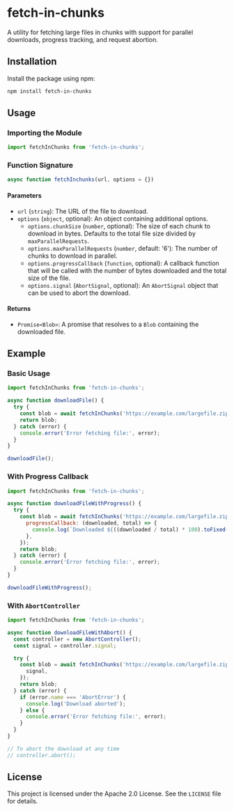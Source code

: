 # fetch-in-chunks

A utility for fetching large files in chunks with support for parallel
downloads, progress tracking, and request abortion.

## Installation

Install the package using npm:

```bash
npm install fetch-in-chunks
```

## Usage

### Importing the Module

```js
import fetchInChunks from 'fetch-in-chunks';
```

### Function Signature

```js
async function fetchInchunks(url, options = {})
```

#### Parameters

* `url` (`string`): The URL of the file to download.
* `options` (`object`, optional): An object containing additional options.
    * `options.chunkSize` (`number`, optional): The size of each chunk to download in bytes. Defaults to the total file size divided by `maxParallelRequests`.
    * `options.maxParallelRequests` (`number`, default: '6'): The number of chunks to download in parallel.
    * `options.progressCallback` (`function`, optional): A callback function that will be called with the number of bytes downloaded and the total size of the file.
    * `options.signal` (`AbortSignal`, optional): An `AbortSignal` object that can be used to abort the download.

#### Returns

* `Promise<Blob>`: A promise that resolves to a `Blob` containing the downloaded file.

## Example

### Basic Usage

```js
import fetchInChunks from 'fetch-in-chunks';

async function downloadFile() {
  try {
    const blob = await fetchInChunks('https://example.com/largefile.zip');
    return blob;
  } catch (error) {
    console.error('Error fetching file:', error);
  }
}

downloadFile();
```

### With Progress Callback

```js
import fetchInChunks from 'fetch-in-chunks';

async function downloadFileWithProgress() {
  try {
    const blob = await fetchInChunks('https://example.com/largefile.zip', {
      progressCallback: (downloaded, total) => {
        console.log(`Downloaded ${((downloaded / total) * 100).toFixed(2)}%`);
      },
    });
    return blob;
  } catch (error) {
    console.error('Error fetching file:', error);
  }
}

downloadFileWithProgress();
```

### With `AbortController`

```js
import fetchInChunks from 'fetch-in-chunks';

async function downloadFileWithAbort() {
  const controller = new AbortController();
  const signal = controller.signal;

  try {
    const blob = await fetchInChunks('https://example.com/largefile.zip', {
      signal,
    });
    return blob;
  } catch (error) {
    if (error.name === 'AbortError') {
      console.log('Download aborted');
    } else {
      console.error('Error fetching file:', error);
    }
  }
}

// To abort the download at any time
// controller.abort();
```

## License

This project is licensed under the Apache 2.0 License. See the `LICENSE` file
for details.